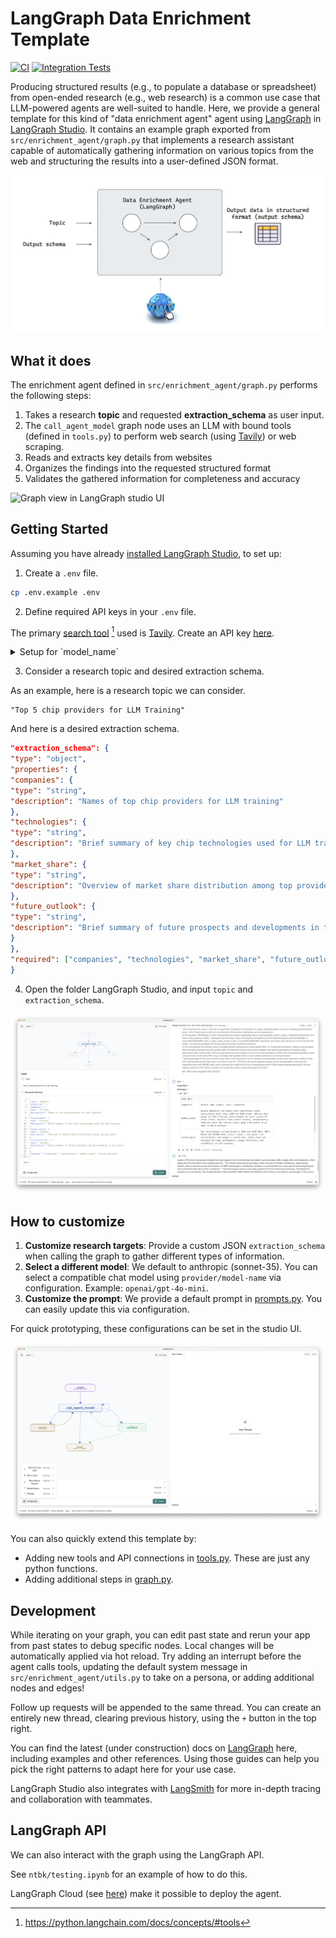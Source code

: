 # LangGraph Data Enrichment Template

[![CI](https://github.com/langchain-ai/data-enrichment/actions/workflows/unit-tests.yml/badge.svg)](https://github.com/langchain-ai/data-enrichment/actions/workflows/unit-tests.yml)
[![Integration Tests](https://github.com/langchain-ai/data-enrichment/actions/workflows/integration-tests.yml/badge.svg)](https://github.com/langchain-ai/data-enrichment/actions/workflows/integration-tests.yml)

Producing structured results (e.g., to populate a database or spreadsheet) from open-ended research (e.g., web research) is a common use case that LLM-powered agents are well-suited to handle. Here, we provide a general template for this kind of "data enrichment agent" agent using [LangGraph](https://github.com/langchain-ai/langgraph) in [LangGraph Studio](https://github.com/langchain-ai/langgraph-studio). It contains an example graph exported from `src/enrichment_agent/graph.py` that implements a research assistant capable of automatically gathering information on various topics from the web and structuring the results into a user-defined JSON format.

![Overview of agent](./static/overview.png)

## What it does

The enrichment agent defined in `src/enrichment_agent/graph.py` performs the following steps:

1. Takes a research **topic** and requested **extraction_schema** as user input. 
2. The `call_agent_model` graph node uses an LLM with bound tools (defined in `tools.py`) to perform web search (using [Tavily](https://tavily.com/)) or web scraping. 
3. Reads and extracts key details from websites
4. Organizes the findings into the requested structured format
5. Validates the gathered information for completeness and accuracy

![Graph view in LangGraph studio UI](./static/studio.png)

## Getting Started

Assuming you have already [installed LangGraph Studio](https://github.com/langchain-ai/langgraph-studio?tab=readme-ov-file#download), to set up:

1. Create a `.env` file.

```bash
cp .env.example .env
```

2. Define required API keys in your `.env` file.

The primary [search tool](./src/enrichment_agent/tools.py) [^1] used is [Tavily](https://tavily.com/). Create an API key [here](https://app.tavily.com/sign-in).

<!--
Setup instruction auto-generated by `langgraph template lock`. DO NOT EDIT MANUALLY.
-->

<details>
<summary>Setup for `model_name`</summary>
The `llm` configuration defaults are shown below:

```yaml
model_name: anthropic/claude-3-5-sonnet-20240620
```

Follow the instructions below to get set up, or pick one of the additional options.

### Anthropic Chat Models

To use Anthropic's chat models:

1. Sign up for an [Anthropic API key](https://console.anthropic.com/) if you haven't already.
2. Once you have your API key, add it to your `.env` file:

```
ANTHROPIC_API_KEY=your-api-key
```
### Fireworks Chat Models

To use Fireworks AI's chat models:

1. Sign up for a [Fireworks AI account](https://app.fireworks.ai/signup) and obtain an API key.
2. Add your Fireworks AI API key to your `.env` file:

```
FIREWORKS_API_KEY=your-api-key
```
#### OpenAI Chat Models

To use OpenAI's chat models:

1. Sign up for an [OpenAI API key](https://platform.openai.com/signup).
2. Once you have your API key, add it to your `.env` file:
```
OPENAI_API_KEY=your-api-key
```

</details>



<!--
End setup instructions
-->

3. Consider a research topic and desired extraction schema.

As an example, here is a research topic we can consider.
```
"Top 5 chip providers for LLM Training"
```

And here is a desired extraction schema.
```json
"extraction_schema": {
"type": "object",
"properties": {
"companies": {
"type": "string",
"description": "Names of top chip providers for LLM training"
},
"technologies": {
"type": "string",
"description": "Brief summary of key chip technologies used for LLM training"
},
"market_share": {
"type": "string",
"description": "Overview of market share distribution among top providers"
},
"future_outlook": {
"type": "string",
"description": "Brief summary of future prospects and developments in the field"
}
},
"required": ["companies", "technologies", "market_share", "future_outlook"]
}
```
4. Open the folder LangGraph Studio, and input `topic` and `extraction_schema`.

![Results In Studio](./static/studio_example.png) 

## How to customize

1. **Customize research targets**: Provide a custom JSON `extraction_schema` when calling the graph to gather different types of information. 
2. **Select a different model**: We default to anthropic (sonnet-35). You can select a compatible chat model using `provider/model-name` via configuration. Example: `openai/gpt-4o-mini`.
3. **Customize the prompt**: We provide a default prompt in [prompts.py](./src/enrichment_agent/prompts.py). You can easily update this via configuration.

For quick prototyping, these configurations can be set in the studio UI.

![Config In Studio](./static/config.png) 

You can also quickly extend this template by:

- Adding new tools and API connections in [tools.py](./src/enrichment_agent/tools.py). These are just any python functions.
- Adding additional steps in [graph.py](./src/enrichment_agent/graph.py).

## Development

While iterating on your graph, you can edit past state and rerun your app from past states to debug specific nodes. Local changes will be automatically applied via hot reload. Try adding an interrupt before the agent calls tools, updating the default system message in `src/enrichment_agent/utils.py` to take on a persona, or adding additional nodes and edges!

Follow up requests will be appended to the same thread. You can create an entirely new thread, clearing previous history, using the `+` button in the top right.

You can find the latest (under construction) docs on [LangGraph](https://github.com/langchain-ai/langgraph) here, including examples and other references. Using those guides can help you pick the right patterns to adapt here for your use case.

LangGraph Studio also integrates with [LangSmith](https://smith.langchain.com/) for more in-depth tracing and collaboration with teammates.

[^1]: https://python.langchain.com/docs/concepts/#tools

## LangGraph API 

We can also interact with the graph using the LangGraph API. 

See `ntbk/testing.ipynb` for an example of how to do this.

LangGraph Cloud (see [here](https://langchain-ai.github.io/langgraph/cloud/#overview)) make it possible to deploy the agent. 

<!--
Configuration auto-generated by `langgraph template lock`. DO NOT EDIT MANUALLY.
{
  "config_schemas": {
    "agent": {
      "type": "object",
      "properties": {
        "model_name": {
          "type": "string",
          "default": "anthropic/claude-3-5-sonnet-20240620",
          "description": "The name of the language model to use for the agent. Should be in the form: provider/model-name.",
          "environment": [
            {
              "value": "anthropic/claude-1.2",
              "variables": "ANTHROPIC_API_KEY"
            },
            {
              "value": "anthropic/claude-2.0",
              "variables": "ANTHROPIC_API_KEY"
            },
            {
              "value": "anthropic/claude-2.1",
              "variables": "ANTHROPIC_API_KEY"
            },
            {
              "value": "anthropic/claude-3-5-sonnet-20240620",
              "variables": "ANTHROPIC_API_KEY"
            },
            {
              "value": "anthropic/claude-3-haiku-20240307",
              "variables": "ANTHROPIC_API_KEY"
            },
            {
              "value": "anthropic/claude-3-opus-20240229",
              "variables": "ANTHROPIC_API_KEY"
            },
            {
              "value": "anthropic/claude-3-sonnet-20240229",
              "variables": "ANTHROPIC_API_KEY"
            },
            {
              "value": "anthropic/claude-instant-1.2",
              "variables": "ANTHROPIC_API_KEY"
            },
            {
              "value": "fireworks/gemma2-9b-it",
              "variables": "FIREWORKS_API_KEY"
            },
            {
              "value": "fireworks/llama-v3-70b-instruct",
              "variables": "FIREWORKS_API_KEY"
            },
            {
              "value": "fireworks/llama-v3-70b-instruct-hf",
              "variables": "FIREWORKS_API_KEY"
            },
            {
              "value": "fireworks/llama-v3-8b-instruct",
              "variables": "FIREWORKS_API_KEY"
            },
            {
              "value": "fireworks/llama-v3-8b-instruct-hf",
              "variables": "FIREWORKS_API_KEY"
            },
            {
              "value": "fireworks/llama-v3p1-405b-instruct",
              "variables": "FIREWORKS_API_KEY"
            },
            {
              "value": "fireworks/llama-v3p1-405b-instruct-long",
              "variables": "FIREWORKS_API_KEY"
            },
            {
              "value": "fireworks/llama-v3p1-70b-instruct",
              "variables": "FIREWORKS_API_KEY"
            },
            {
              "value": "fireworks/llama-v3p1-8b-instruct",
              "variables": "FIREWORKS_API_KEY"
            },
            {
              "value": "fireworks/mixtral-8x22b-instruct",
              "variables": "FIREWORKS_API_KEY"
            },
            {
              "value": "fireworks/mixtral-8x7b-instruct",
              "variables": "FIREWORKS_API_KEY"
            },
            {
              "value": "fireworks/mixtral-8x7b-instruct-hf",
              "variables": "FIREWORKS_API_KEY"
            },
            {
              "value": "fireworks/mythomax-l2-13b",
              "variables": "FIREWORKS_API_KEY"
            },
            {
              "value": "fireworks/phi-3-vision-128k-instruct",
              "variables": "FIREWORKS_API_KEY"
            },
            {
              "value": "fireworks/phi-3p5-vision-instruct",
              "variables": "FIREWORKS_API_KEY"
            },
            {
              "value": "fireworks/starcoder-16b",
              "variables": "FIREWORKS_API_KEY"
            },
            {
              "value": "fireworks/yi-large",
              "variables": "FIREWORKS_API_KEY"
            },
            {
              "value": "openai/gpt-3.5-turbo",
              "variables": "OPENAI_API_KEY"
            },
            {
              "value": "openai/gpt-3.5-turbo-0125",
              "variables": "OPENAI_API_KEY"
            },
            {
              "value": "openai/gpt-3.5-turbo-0301",
              "variables": "OPENAI_API_KEY"
            },
            {
              "value": "openai/gpt-3.5-turbo-0613",
              "variables": "OPENAI_API_KEY"
            },
            {
              "value": "openai/gpt-3.5-turbo-1106",
              "variables": "OPENAI_API_KEY"
            },
            {
              "value": "openai/gpt-3.5-turbo-16k",
              "variables": "OPENAI_API_KEY"
            },
            {
              "value": "openai/gpt-3.5-turbo-16k-0613",
              "variables": "OPENAI_API_KEY"
            },
            {
              "value": "openai/gpt-4",
              "variables": "OPENAI_API_KEY"
            },
            {
              "value": "openai/gpt-4-0125-preview",
              "variables": "OPENAI_API_KEY"
            },
            {
              "value": "openai/gpt-4-0314",
              "variables": "OPENAI_API_KEY"
            },
            {
              "value": "openai/gpt-4-0613",
              "variables": "OPENAI_API_KEY"
            },
            {
              "value": "openai/gpt-4-1106-preview",
              "variables": "OPENAI_API_KEY"
            },
            {
              "value": "openai/gpt-4-32k",
              "variables": "OPENAI_API_KEY"
            },
            {
              "value": "openai/gpt-4-32k-0314",
              "variables": "OPENAI_API_KEY"
            },
            {
              "value": "openai/gpt-4-32k-0613",
              "variables": "OPENAI_API_KEY"
            },
            {
              "value": "openai/gpt-4-turbo",
              "variables": "OPENAI_API_KEY"
            },
            {
              "value": "openai/gpt-4-turbo-preview",
              "variables": "OPENAI_API_KEY"
            },
            {
              "value": "openai/gpt-4-vision-preview",
              "variables": "OPENAI_API_KEY"
            },
            {
              "value": "openai/gpt-4o",
              "variables": "OPENAI_API_KEY"
            },
            {
              "value": "openai/gpt-4o-mini",
              "variables": "OPENAI_API_KEY"
            }
          ]
        }
      },
      "environment": [
        "TAVILY_API_KEY"
      ]
    }
  }
}
-->